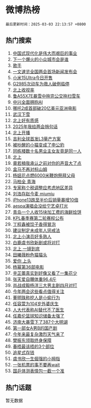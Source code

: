 # 微博热榜

`最后更新时间：2025-03-03 22:13:57 +0800`

## 热门搜索

1. [中国式现代化是伟大而艰巨的事业](https://m.weibo.cn/search?containerid=100103type%3D1%26t%3D10%26q%3D%23%E4%B8%AD%E5%9B%BD%E5%BC%8F%E7%8E%B0%E4%BB%A3%E5%8C%96%E6%98%AF%E4%BC%9F%E5%A4%A7%E8%80%8C%E8%89%B0%E5%B7%A8%E7%9A%84%E4%BA%8B%E4%B8%9A%23&stream_entry_id=51&isnewpage=1&extparam=seat%3D1%26stream_entry_id%3D51%26c_type%3D51%26pos%3D0%26cate%3D10103%26dgr%3D0%26q%3D%2523%25E4%25B8%25AD%25E5%259B%25BD%25E5%25BC%258F%25E7%258E%25B0%25E4%25BB%25A3%25E5%258C%2596%25E6%2598%25AF%25E4%25BC%259F%25E5%25A4%25A7%25E8%2580%258C%25E8%2589%25B0%25E5%25B7%25A8%25E7%259A%2584%25E4%25BA%258B%25E4%25B8%259A%2523%26filter_type%3Drealtimehot%26display_time%3D1741011236%26pre_seqid%3D17410112362040352160604)
1. [下一个爆火的小众城市会是谁](https://m.weibo.cn/search?containerid=100103type%3D1%26t%3D10%26q%3D%23%E4%B8%8B%E4%B8%80%E4%B8%AA%E7%88%86%E7%81%AB%E7%9A%84%E5%B0%8F%E4%BC%97%E5%9F%8E%E5%B8%82%E4%BC%9A%E6%98%AF%E8%B0%81%23&stream_entry_id=31&isnewpage=1&extparam=seat%3D1%26stream_entry_id%3D31%26q%3D%2523%25E4%25B8%258B%25E4%25B8%2580%25E4%25B8%25AA%25E7%2588%2586%25E7%2581%25AB%25E7%259A%2584%25E5%25B0%258F%25E4%25BC%2597%25E5%259F%258E%25E5%25B8%2582%25E4%25BC%259A%25E6%2598%25AF%25E8%25B0%2581%2523%26realpos%3D1%26dgr%3D0%26band_rank%3D1%26filter_type%3Drealtimehot%26flag%3D1%26pos%3D0%26cate%3D5001%26lcate%3D5001%26c_type%3D31%26display_time%3D1741011236%26pre_seqid%3D17410112362040352160604)
1. [歌手](https://m.weibo.cn/search?containerid=100103type%3D1%26t%3D10%26q%3D%E6%AD%8C%E6%89%8B&stream_entry_id=31&isnewpage=1&extparam=seat%3D1%26stream_entry_id%3D31%26q%3D%25E6%25AD%258C%25E6%2589%258B%26realpos%3D2%26dgr%3D0%26band_rank%3D2%26filter_type%3Drealtimehot%26flag%3D2%26pos%3D1%26cate%3D5001%26lcate%3D5001%26c_type%3D31%26display_time%3D1741011236%26pre_seqid%3D17410112362040352160604)
1. [一文速览全国两会首场新闻发布会](https://m.weibo.cn/search?containerid=100103type%3D1%26t%3D10%26q%3D%23%E4%B8%80%E6%96%87%E9%80%9F%E8%A7%88%E5%85%A8%E5%9B%BD%E4%B8%A4%E4%BC%9A%E9%A6%96%E5%9C%BA%E6%96%B0%E9%97%BB%E5%8F%91%E5%B8%83%E4%BC%9A%23&stream_entry_id=31&isnewpage=1&extparam=seat%3D1%26stream_entry_id%3D31%26q%3D%2523%25E4%25B8%2580%25E6%2596%2587%25E9%2580%259F%25E8%25A7%2588%25E5%2585%25A8%25E5%259B%25BD%25E4%25B8%25A4%25E4%25BC%259A%25E9%25A6%2596%25E5%259C%25BA%25E6%2596%25B0%25E9%2597%25BB%25E5%258F%2591%25E5%25B8%2583%25E4%25BC%259A%2523%26realpos%3D3%26dgr%3D0%26band_rank%3D3%26filter_type%3Drealtimehot%26flag%3D0%26pos%3D2%26cate%3D5001%26lcate%3D5001%26c_type%3D31%26display_time%3D1741011236%26pre_seqid%3D17410112362040352160604)
1. [小米15Ultra今日开售](https://m.weibo.cn/search?containerid=100103type%3D1%26t%3D10%26q%3D%23%E5%B0%8F%E7%B1%B315Ultra%E4%BB%8A%E6%97%A5%E5%BC%80%E5%94%AE%23&stream_entry_id=31&isnewpage=1&extparam=seat%3D1%26stream_entry_id%3D31%26q%3D%2523%25E5%25B0%258F%25E7%25B1%25B315Ultra%25E4%25BB%258A%25E6%2597%25A5%25E5%25BC%2580%25E5%2594%25AE%2523%26dgr%3D0%26band_rank%3D4%26filter_type%3Drealtimehot%26is_ad_pos%3D1%26topic_ad%3D1%26pos%3D3%26cate%3D5001%26lcate%3D5001%26adid%3D277982%26c_type%3D31%26display_time%3D1741011236%26pre_seqid%3D17410112362040352160604)
1. [G2985次动车为救人破例临停](https://m.weibo.cn/search?containerid=100103type%3D1%26t%3D10%26q%3D%23G2985%E6%AC%A1%E5%8A%A8%E8%BD%A6%E4%B8%BA%E6%95%91%E4%BA%BA%E7%A0%B4%E4%BE%8B%E4%B8%B4%E5%81%9C%23&stream_entry_id=31&isnewpage=1&extparam=seat%3D1%26stream_entry_id%3D31%26q%3D%2523G2985%25E6%25AC%25A1%25E5%258A%25A8%25E8%25BD%25A6%25E4%25B8%25BA%25E6%2595%2591%25E4%25BA%25BA%25E7%25A0%25B4%25E4%25BE%258B%25E4%25B8%25B4%25E5%2581%259C%2523%26realpos%3D4%26dgr%3D0%26band_rank%3D4%26filter_type%3Drealtimehot%26flag%3D32768%26pos%3D4%26cate%3D5001%26lcate%3D5001%26c_type%3D31%26display_time%3D1741011236%26pre_seqid%3D17410112362040352160604)
1. [北上收视率](https://m.weibo.cn/search?containerid=100103type%3D1%26t%3D10%26q%3D%E5%8C%97%E4%B8%8A%E6%94%B6%E8%A7%86%E7%8E%87&stream_entry_id=31&isnewpage=1&extparam=seat%3D1%26stream_entry_id%3D31%26q%3D%25E5%258C%2597%25E4%25B8%258A%25E6%2594%25B6%25E8%25A7%2586%25E7%258E%2587%26realpos%3D5%26dgr%3D0%26band_rank%3D5%26filter_type%3Drealtimehot%26flag%3D1%26pos%3D5%26cate%3D5001%26lcate%3D5001%26c_type%3D31%26display_time%3D1741011236%26pre_seqid%3D17410112362040352160604)
1. [鲁A55X7E暴雪中拖完公交拖扫雪车](https://m.weibo.cn/search?containerid=100103type%3D1%26t%3D10%26q%3D%23%E9%B2%81A55X7E%E6%9A%B4%E9%9B%AA%E4%B8%AD%E6%8B%96%E5%AE%8C%E5%85%AC%E4%BA%A4%E6%8B%96%E6%89%AB%E9%9B%AA%E8%BD%A6%23&stream_entry_id=31&isnewpage=1&extparam=seat%3D1%26stream_entry_id%3D31%26q%3D%2523%25E9%25B2%2581A55X7E%25E6%259A%25B4%25E9%259B%25AA%25E4%25B8%25AD%25E6%258B%2596%25E5%25AE%258C%25E5%2585%25AC%25E4%25BA%25A4%25E6%258B%2596%25E6%2589%25AB%25E9%259B%25AA%25E8%25BD%25A6%2523%26realpos%3D6%26dgr%3D0%26band_rank%3D6%26filter_type%3Drealtimehot%26flag%3D1%26pos%3D6%26cate%3D5001%26lcate%3D5001%26c_type%3D31%26display_time%3D1741011236%26pre_seqid%3D17410112362040352160604)
1. [中兴全面拥抱AI](https://m.weibo.cn/search?containerid=100103type%3D1%26t%3D10%26q%3D%23%E4%B8%AD%E5%85%B4%E5%85%A8%E9%9D%A2%E6%8B%A5%E6%8A%B1AI%23&stream_entry_id=31&isnewpage=1&extparam=seat%3D1%26stream_entry_id%3D31%26q%3D%2523%25E4%25B8%25AD%25E5%2585%25B4%25E5%2585%25A8%25E9%259D%25A2%25E6%258B%25A5%25E6%258A%25B1AI%2523%26dgr%3D0%26band_rank%3D7%26filter_type%3Drealtimehot%26is_ad_pos%3D1%26topic_ad%3D1%26pos%3D7%26cate%3D5001%26lcate%3D5001%26adid%3D277902%26c_type%3D31%26display_time%3D1741011236%26pre_seqid%3D17410112362040352160604)
1. [哪吒2成首部破20亿美元亚洲电影](https://m.weibo.cn/search?containerid=100103type%3D1%26t%3D10%26q%3D%23%E5%93%AA%E5%90%922%E6%88%90%E9%A6%96%E9%83%A8%E7%A0%B420%E4%BA%BF%E7%BE%8E%E5%85%83%E4%BA%9A%E6%B4%B2%E7%94%B5%E5%BD%B1%23&stream_entry_id=31&isnewpage=1&extparam=seat%3D1%26stream_entry_id%3D31%26q%3D%2523%25E5%2593%25AA%25E5%2590%25922%25E6%2588%2590%25E9%25A6%2596%25E9%2583%25A8%25E7%25A0%25B420%25E4%25BA%25BF%25E7%25BE%258E%25E5%2585%2583%25E4%25BA%259A%25E6%25B4%25B2%25E7%2594%25B5%25E5%25BD%25B1%2523%26realpos%3D7%26dgr%3D0%26band_rank%3D7%26filter_type%3Drealtimehot%26flag%3D0%26pos%3D8%26cate%3D5001%26lcate%3D5001%26c_type%3D31%26display_time%3D1741011236%26pre_seqid%3D17410112362040352160604)
1. [武汉下雪](https://m.weibo.cn/search?containerid=100103type%3D1%26t%3D10%26q%3D%E6%AD%A6%E6%B1%89%E4%B8%8B%E9%9B%AA&stream_entry_id=31&isnewpage=1&extparam=seat%3D1%26stream_entry_id%3D31%26q%3D%25E6%25AD%25A6%25E6%25B1%2589%25E4%25B8%258B%25E9%259B%25AA%26realpos%3D8%26dgr%3D0%26band_rank%3D8%26filter_type%3Drealtimehot%26flag%3D2%26pos%3D9%26cate%3D5001%26lcate%3D5001%26c_type%3D31%26display_time%3D1741011236%26pre_seqid%3D17410112362040352160604)
1. [北上好有质感](https://m.weibo.cn/search?containerid=100103type%3D1%26t%3D10%26q%3D%E5%8C%97%E4%B8%8A%E5%A5%BD%E6%9C%89%E8%B4%A8%E6%84%9F&stream_entry_id=31&isnewpage=1&extparam=seat%3D1%26stream_entry_id%3D31%26q%3D%25E5%258C%2597%25E4%25B8%258A%25E5%25A5%25BD%25E6%259C%2589%25E8%25B4%25A8%25E6%2584%259F%26realpos%3D9%26dgr%3D0%26band_rank%3D9%26filter_type%3Drealtimehot%26flag%3D1%26pos%3D10%26cate%3D5001%26lcate%3D5001%26c_type%3D31%26display_time%3D1741011236%26pre_seqid%3D17410112362040352160604)
1. [2025年我给两会捎句话](https://m.weibo.cn/search?containerid=100103type%3D1%26t%3D10%26q%3D%232025%E5%B9%B4%E6%88%91%E7%BB%99%E4%B8%A4%E4%BC%9A%E6%8D%8E%E5%8F%A5%E8%AF%9D%23&stream_entry_id=31&isnewpage=1&extparam=seat%3D1%26stream_entry_id%3D31%26q%3D%25232025%25E5%25B9%25B4%25E6%2588%2591%25E7%25BB%2599%25E4%25B8%25A4%25E4%25BC%259A%25E6%258D%258E%25E5%258F%25A5%25E8%25AF%259D%2523%26realpos%3D10%26dgr%3D0%26band_rank%3D10%26filter_type%3Drealtimehot%26flag%3D1%26pos%3D11%26cate%3D5001%26lcate%3D5001%26c_type%3D31%26display_time%3D1741011236%26pre_seqid%3D17410112362040352160604)
1. [北上开播](https://m.weibo.cn/search?containerid=100103type%3D1%26t%3D10%26q%3D%E5%8C%97%E4%B8%8A%E5%BC%80%E6%92%AD&stream_entry_id=31&isnewpage=1&extparam=seat%3D1%26stream_entry_id%3D31%26q%3D%25E5%258C%2597%25E4%25B8%258A%25E5%25BC%2580%25E6%2592%25AD%26realpos%3D11%26dgr%3D0%26band_rank%3D11%26filter_type%3Drealtimehot%26flag%3D0%26pos%3D12%26cate%3D5001%26lcate%3D5001%26c_type%3D31%26display_time%3D1741011236%26pre_seqid%3D17410112362040352160604)
1. [吉利全球首发L3量产方案](https://m.weibo.cn/search?containerid=100103type%3D1%26t%3D10%26q%3D%23%E5%90%89%E5%88%A9%E5%85%A8%E7%90%83%E9%A6%96%E5%8F%91L3%E9%87%8F%E4%BA%A7%E6%96%B9%E6%A1%88%23&stream_entry_id=31&isnewpage=1&extparam=seat%3D1%26stream_entry_id%3D31%26q%3D%2523%25E5%2590%2589%25E5%2588%25A9%25E5%2585%25A8%25E7%2590%2583%25E9%25A6%2596%25E5%258F%2591L3%25E9%2587%258F%25E4%25BA%25A7%25E6%2596%25B9%25E6%25A1%2588%2523%26realpos%3D12%26dgr%3D0%26band_rank%3D12%26filter_type%3Drealtimehot%26flag%3D1%26pos%3D13%26cate%3D5001%26lcate%3D5001%26adid%3D278076%26c_type%3D31%26display_time%3D1741011236%26pre_seqid%3D17410112362040352160604)
1. [被吵醒的小猫变成了申公豹](https://m.weibo.cn/search?containerid=100103type%3D1%26t%3D10%26q%3D%E8%A2%AB%E5%90%B5%E9%86%92%E7%9A%84%E5%B0%8F%E7%8C%AB%E5%8F%98%E6%88%90%E4%BA%86%E7%94%B3%E5%85%AC%E8%B1%B9&stream_entry_id=31&isnewpage=1&extparam=seat%3D1%26stream_entry_id%3D31%26q%3D%25E8%25A2%25AB%25E5%2590%25B5%25E9%2586%2592%25E7%259A%2584%25E5%25B0%258F%25E7%258C%25AB%25E5%258F%2598%25E6%2588%2590%25E4%25BA%2586%25E7%2594%25B3%25E5%2585%25AC%25E8%25B1%25B9%26realpos%3D13%26dgr%3D0%26band_rank%3D13%26filter_type%3Drealtimehot%26flag%3D0%26pos%3D14%26cate%3D5001%26lcate%3D5001%26c_type%3D31%26display_time%3D1741011236%26pre_seqid%3D17410112362040352160604)
1. [同栋楼数十名男业主女友竟是同一人](https://m.weibo.cn/search?containerid=100103type%3D1%26t%3D10%26q%3D%23%E5%90%8C%E6%A0%8B%E6%A5%BC%E6%95%B0%E5%8D%81%E5%90%8D%E7%94%B7%E4%B8%9A%E4%B8%BB%E5%A5%B3%E5%8F%8B%E7%AB%9F%E6%98%AF%E5%90%8C%E4%B8%80%E4%BA%BA%23&stream_entry_id=31&isnewpage=1&extparam=seat%3D1%26stream_entry_id%3D31%26q%3D%2523%25E5%2590%258C%25E6%25A0%258B%25E6%25A5%25BC%25E6%2595%25B0%25E5%258D%2581%25E5%2590%258D%25E7%2594%25B7%25E4%25B8%259A%25E4%25B8%25BB%25E5%25A5%25B3%25E5%258F%258B%25E7%25AB%259F%25E6%2598%25AF%25E5%2590%258C%25E4%25B8%2580%25E4%25BA%25BA%2523%26realpos%3D14%26dgr%3D0%26band_rank%3D14%26filter_type%3Drealtimehot%26flag%3D1%26pos%3D15%26cate%3D5001%26lcate%3D5001%26c_type%3D31%26display_time%3D1741011236%26pre_seqid%3D17410112362040352160604)
1. [北上](https://m.weibo.cn/search?containerid=100103type%3D1%26t%3D10%26q%3D%E5%8C%97%E4%B8%8A&stream_entry_id=31&isnewpage=1&extparam=seat%3D1%26stream_entry_id%3D31%26q%3D%25E5%258C%2597%25E4%25B8%258A%26realpos%3D15%26dgr%3D0%26band_rank%3D15%26filter_type%3Drealtimehot%26flag%3D0%26pos%3D16%26cate%3D5001%26lcate%3D5001%26c_type%3D31%26display_time%3D1741011236%26pre_seqid%3D17410112362040352160604)
1. [章若楠我承认之前对你的声音大了点](https://m.weibo.cn/search?containerid=100103type%3D1%26t%3D10%26q%3D%E7%AB%A0%E8%8B%A5%E6%A5%A0%E6%88%91%E6%89%BF%E8%AE%A4%E4%B9%8B%E5%89%8D%E5%AF%B9%E4%BD%A0%E7%9A%84%E5%A3%B0%E9%9F%B3%E5%A4%A7%E4%BA%86%E7%82%B9&stream_entry_id=31&isnewpage=1&extparam=seat%3D1%26stream_entry_id%3D31%26q%3D%25E7%25AB%25A0%25E8%258B%25A5%25E6%25A5%25A0%25E6%2588%2591%25E6%2589%25BF%25E8%25AE%25A4%25E4%25B9%258B%25E5%2589%258D%25E5%25AF%25B9%25E4%25BD%25A0%25E7%259A%2584%25E5%25A3%25B0%25E9%259F%25B3%25E5%25A4%25A7%25E4%25BA%2586%25E7%2582%25B9%26realpos%3D16%26dgr%3D0%26band_rank%3D16%26filter_type%3Drealtimehot%26flag%3D0%26pos%3D17%26cate%3D5001%26lcate%3D5001%26c_type%3D31%26display_time%3D1741011236%26pre_seqid%3D17410112362040352160604)
1. [盒马不再对标山姆](https://m.weibo.cn/search?containerid=100103type%3D1%26t%3D10%26q%3D%23%E7%9B%92%E9%A9%AC%E4%B8%8D%E5%86%8D%E5%AF%B9%E6%A0%87%E5%B1%B1%E5%A7%86%23&stream_entry_id=31&isnewpage=1&extparam=seat%3D1%26stream_entry_id%3D31%26q%3D%2523%25E7%259B%2592%25E9%25A9%25AC%25E4%25B8%258D%25E5%2586%258D%25E5%25AF%25B9%25E6%25A0%2587%25E5%25B1%25B1%25E5%25A7%2586%2523%26realpos%3D17%26dgr%3D0%26band_rank%3D17%26filter_type%3Drealtimehot%26flag%3D2%26pos%3D18%26cate%3D5001%26lcate%3D5001%26c_type%3D31%26display_time%3D1741011236%26pre_seqid%3D17410112362040352160604)
1. [杨妞花点燃6000米鞭炮祭拜父母](https://m.weibo.cn/search?containerid=100103type%3D1%26t%3D10%26q%3D%23%E6%9D%A8%E5%A6%9E%E8%8A%B1%E7%82%B9%E7%87%836000%E7%B1%B3%E9%9E%AD%E7%82%AE%E7%A5%AD%E6%8B%9C%E7%88%B6%E6%AF%8D%23&stream_entry_id=31&isnewpage=1&extparam=seat%3D1%26stream_entry_id%3D31%26q%3D%2523%25E6%259D%25A8%25E5%25A6%259E%25E8%258A%25B1%25E7%2582%25B9%25E7%2587%25836000%25E7%25B1%25B3%25E9%259E%25AD%25E7%2582%25AE%25E7%25A5%25AD%25E6%258B%259C%25E7%2588%25B6%25E6%25AF%258D%2523%26realpos%3D18%26dgr%3D0%26band_rank%3D18%26filter_type%3Drealtimehot%26flag%3D0%26pos%3D19%26cate%3D5001%26lcate%3D5001%26c_type%3D31%26display_time%3D1741011236%26pre_seqid%3D17410112362040352160604)
1. [马柏全 青海](https://m.weibo.cn/search?containerid=100103type%3D1%26t%3D10%26q%3D%E9%A9%AC%E6%9F%8F%E5%85%A8+%E9%9D%92%E6%B5%B7&stream_entry_id=31&isnewpage=1&extparam=seat%3D1%26stream_entry_id%3D31%26q%3D%25E9%25A9%25AC%25E6%259F%258F%25E5%2585%25A8%2520%25E9%259D%2592%25E6%25B5%25B7%26realpos%3D19%26dgr%3D0%26band_rank%3D19%26filter_type%3Drealtimehot%26flag%3D0%26pos%3D20%26cate%3D5001%26lcate%3D5001%26c_type%3D31%26display_time%3D1741011236%26pre_seqid%3D17410112362040352160604)
1. [专家称个税调整应考虑地区差异](https://m.weibo.cn/search?containerid=100103type%3D1%26t%3D10%26q%3D%23%E4%B8%93%E5%AE%B6%E7%A7%B0%E4%B8%AA%E7%A8%8E%E8%B0%83%E6%95%B4%E5%BA%94%E8%80%83%E8%99%91%E5%9C%B0%E5%8C%BA%E5%B7%AE%E5%BC%82%23&stream_entry_id=31&isnewpage=1&extparam=seat%3D1%26stream_entry_id%3D31%26q%3D%2523%25E4%25B8%2593%25E5%25AE%25B6%25E7%25A7%25B0%25E4%25B8%25AA%25E7%25A8%258E%25E8%25B0%2583%25E6%2595%25B4%25E5%25BA%2594%25E8%2580%2583%25E8%2599%2591%25E5%259C%25B0%25E5%258C%25BA%25E5%25B7%25AE%25E5%25BC%2582%2523%26realpos%3D20%26dgr%3D0%26band_rank%3D20%26filter_type%3Drealtimehot%26flag%3D1%26pos%3D21%26cate%3D5001%26lcate%3D5001%26c_type%3D31%26display_time%3D1741011236%26pre_seqid%3D17410112362040352160604)
1. [刘浩存赵今麦 miumiu](https://m.weibo.cn/search?containerid=100103type%3D1%26t%3D10%26q%3D%E5%88%98%E6%B5%A9%E5%AD%98%E8%B5%B5%E4%BB%8A%E9%BA%A6+miumiu&stream_entry_id=31&isnewpage=1&extparam=seat%3D1%26stream_entry_id%3D31%26q%3D%25E5%2588%2598%25E6%25B5%25A9%25E5%25AD%2598%25E8%25B5%25B5%25E4%25BB%258A%25E9%25BA%25A6%2520miumiu%26realpos%3D21%26dgr%3D0%26band_rank%3D21%26filter_type%3Drealtimehot%26flag%3D2%26pos%3D22%26cate%3D5001%26lcate%3D5001%26c_type%3D31%26display_time%3D1741011236%26pre_seqid%3D17410112362040352160604)
1. [iPhone13跌至半价后销量暴增10倍](https://m.weibo.cn/search?containerid=100103type%3D1%26t%3D10%26q%3D%23iPhone13%E8%B7%8C%E8%87%B3%E5%8D%8A%E4%BB%B7%E5%90%8E%E9%94%80%E9%87%8F%E6%9A%B4%E5%A2%9E10%E5%80%8D%23&stream_entry_id=31&isnewpage=1&extparam=seat%3D1%26stream_entry_id%3D31%26q%3D%2523iPhone13%25E8%25B7%258C%25E8%2587%25B3%25E5%258D%258A%25E4%25BB%25B7%25E5%2590%258E%25E9%2594%2580%25E9%2587%258F%25E6%259A%25B4%25E5%25A2%259E10%25E5%2580%258D%2523%26realpos%3D22%26dgr%3D0%26band_rank%3D22%26filter_type%3Drealtimehot%26flag%3D0%26pos%3D23%26cate%3D5001%26lcate%3D5001%26c_type%3D31%26display_time%3D1741011236%26pre_seqid%3D17410112362040352160604)
1. [aespa演唱会没给宁艺卓打光](https://m.weibo.cn/search?containerid=100103type%3D1%26t%3D10%26q%3D%23aespa%E6%BC%94%E5%94%B1%E4%BC%9A%E6%B2%A1%E7%BB%99%E5%AE%81%E8%89%BA%E5%8D%93%E6%89%93%E5%85%89%23&stream_entry_id=31&isnewpage=1&extparam=seat%3D1%26stream_entry_id%3D31%26q%3D%2523aespa%25E6%25BC%2594%25E5%2594%25B1%25E4%25BC%259A%25E6%25B2%25A1%25E7%25BB%2599%25E5%25AE%2581%25E8%2589%25BA%25E5%258D%2593%25E6%2589%2593%25E5%2585%2589%2523%26realpos%3D23%26dgr%3D0%26band_rank%3D23%26filter_type%3Drealtimehot%26flag%3D0%26pos%3D24%26cate%3D5001%26lcate%3D5001%26c_type%3D31%26display_time%3D1741011236%26pre_seqid%3D17410112362040352160604)
1. [青岛一个人收15块加工费的海鲜烩饼](https://m.weibo.cn/search?containerid=100103type%3D1%26t%3D10%26q%3D%E9%9D%92%E5%B2%9B%E4%B8%80%E4%B8%AA%E4%BA%BA%E6%94%B615%E5%9D%97%E5%8A%A0%E5%B7%A5%E8%B4%B9%E7%9A%84%E6%B5%B7%E9%B2%9C%E7%83%A9%E9%A5%BC&stream_entry_id=31&isnewpage=1&extparam=seat%3D1%26stream_entry_id%3D31%26q%3D%25E9%259D%2592%25E5%25B2%259B%25E4%25B8%2580%25E4%25B8%25AA%25E4%25BA%25BA%25E6%2594%25B615%25E5%259D%2597%25E5%258A%25A0%25E5%25B7%25A5%25E8%25B4%25B9%25E7%259A%2584%25E6%25B5%25B7%25E9%25B2%259C%25E7%2583%25A9%25E9%25A5%25BC%26realpos%3D24%26dgr%3D0%26band_rank%3D24%26filter_type%3Drealtimehot%26flag%3D0%26pos%3D25%26cate%3D5001%26lcate%3D5001%26c_type%3D31%26display_time%3D1741011236%26pre_seqid%3D17410112362040352160604)
1. [KPL春季赛第二轮赛程公布](https://m.weibo.cn/search?containerid=100103type%3D1%26t%3D10%26q%3D%23KPL%E6%98%A5%E5%AD%A3%E8%B5%9B%E7%AC%AC%E4%BA%8C%E8%BD%AE%E8%B5%9B%E7%A8%8B%E5%85%AC%E5%B8%83%23&stream_entry_id=31&isnewpage=1&extparam=seat%3D1%26stream_entry_id%3D31%26q%3D%2523KPL%25E6%2598%25A5%25E5%25AD%25A3%25E8%25B5%259B%25E7%25AC%25AC%25E4%25BA%258C%25E8%25BD%25AE%25E8%25B5%259B%25E7%25A8%258B%25E5%2585%25AC%25E5%25B8%2583%2523%26realpos%3D25%26dgr%3D0%26band_rank%3D25%26filter_type%3Drealtimehot%26flag%3D1%26pos%3D26%26cate%3D5001%26lcate%3D5001%26c_type%3D31%26display_time%3D1741011236%26pre_seqid%3D17410112362040352160604)
1. [丁程鑫被饺子香得冒泡](https://m.weibo.cn/search?containerid=100103type%3D1%26t%3D10%26q%3D%23%E4%B8%81%E7%A8%8B%E9%91%AB%E8%A2%AB%E9%A5%BA%E5%AD%90%E9%A6%99%E5%BE%97%E5%86%92%E6%B3%A1%23&stream_entry_id=31&isnewpage=1&extparam=seat%3D1%26stream_entry_id%3D31%26q%3D%2523%25E4%25B8%2581%25E7%25A8%258B%25E9%2591%25AB%25E8%25A2%25AB%25E9%25A5%25BA%25E5%25AD%2590%25E9%25A6%2599%25E5%25BE%2597%25E5%2586%2592%25E6%25B3%25A1%2523%26realpos%3D26%26dgr%3D0%26band_rank%3D26%26filter_type%3Drealtimehot%26flag%3D1%26pos%3D27%26cate%3D5001%26lcate%3D5001%26c_type%3D31%26display_time%3D1741011236%26pre_seqid%3D17410112362040352160604)
1. [建议制定未成年人惩戒法](https://m.weibo.cn/search?containerid=100103type%3D1%26t%3D10%26q%3D%23%E5%BB%BA%E8%AE%AE%E5%88%B6%E5%AE%9A%E6%9C%AA%E6%88%90%E5%B9%B4%E4%BA%BA%E6%83%A9%E6%88%92%E6%B3%95%23&stream_entry_id=31&isnewpage=1&extparam=seat%3D1%26stream_entry_id%3D31%26q%3D%2523%25E5%25BB%25BA%25E8%25AE%25AE%25E5%2588%25B6%25E5%25AE%259A%25E6%259C%25AA%25E6%2588%2590%25E5%25B9%25B4%25E4%25BA%25BA%25E6%2583%25A9%25E6%2588%2592%25E6%25B3%2595%2523%26realpos%3D27%26dgr%3D0%26band_rank%3D27%26filter_type%3Drealtimehot%26flag%3D1%26pos%3D28%26cate%3D5001%26lcate%3D5001%26c_type%3D31%26display_time%3D1741011236%26pre_seqid%3D17410112362040352160604)
1. [北上小演员好多熟人](https://m.weibo.cn/search?containerid=100103type%3D1%26t%3D10%26q%3D%23%E5%8C%97%E4%B8%8A%E5%B0%8F%E6%BC%94%E5%91%98%E5%A5%BD%E5%A4%9A%E7%86%9F%E4%BA%BA%23&stream_entry_id=31&isnewpage=1&extparam=seat%3D1%26stream_entry_id%3D31%26q%3D%2523%25E5%258C%2597%25E4%25B8%258A%25E5%25B0%258F%25E6%25BC%2594%25E5%2591%2598%25E5%25A5%25BD%25E5%25A4%259A%25E7%2586%259F%25E4%25BA%25BA%2523%26realpos%3D28%26dgr%3D0%26band_rank%3D28%26filter_type%3Drealtimehot%26flag%3D1%26pos%3D29%26cate%3D5001%26lcate%3D5001%26c_type%3D31%26display_time%3D1741011236%26pre_seqid%3D17410112362040352160604)
1. [白鹿虞书欣新剧或将对打](https://m.weibo.cn/search?containerid=100103type%3D1%26t%3D10%26q%3D%23%E7%99%BD%E9%B9%BF%E8%99%9E%E4%B9%A6%E6%AC%A3%E6%96%B0%E5%89%A7%E6%88%96%E5%B0%86%E5%AF%B9%E6%89%93%23&stream_entry_id=31&isnewpage=1&extparam=seat%3D1%26stream_entry_id%3D31%26q%3D%2523%25E7%2599%25BD%25E9%25B9%25BF%25E8%2599%259E%25E4%25B9%25A6%25E6%25AC%25A3%25E6%2596%25B0%25E5%2589%25A7%25E6%2588%2596%25E5%25B0%2586%25E5%25AF%25B9%25E6%2589%2593%2523%26realpos%3D29%26dgr%3D0%26band_rank%3D29%26filter_type%3Drealtimehot%26flag%3D0%26pos%3D30%26cate%3D5001%26lcate%3D5001%26c_type%3D31%26display_time%3D1741011236%26pre_seqid%3D17410112362040352160604)
1. [北上 一镜到底](https://m.weibo.cn/search?containerid=100103type%3D1%26t%3D10%26q%3D%E5%8C%97%E4%B8%8A+%E4%B8%80%E9%95%9C%E5%88%B0%E5%BA%95&stream_entry_id=31&isnewpage=1&extparam=seat%3D1%26stream_entry_id%3D31%26q%3D%25E5%258C%2597%25E4%25B8%258A%2520%25E4%25B8%2580%25E9%2595%259C%25E5%2588%25B0%25E5%25BA%2595%26realpos%3D30%26dgr%3D0%26band_rank%3D30%26filter_type%3Drealtimehot%26flag%3D1%26pos%3D31%26cate%3D5001%26lcate%3D5001%26c_type%3D31%26display_time%3D1741011236%26pre_seqid%3D17410112362040352160604)
1. [田曦薇粉色猫猫头](https://m.weibo.cn/search?containerid=100103type%3D1%26t%3D10%26q%3D%23%E7%94%B0%E6%9B%A6%E8%96%87%E7%B2%89%E8%89%B2%E7%8C%AB%E7%8C%AB%E5%A4%B4%23&stream_entry_id=31&isnewpage=1&extparam=seat%3D1%26stream_entry_id%3D31%26q%3D%2523%25E7%2594%25B0%25E6%259B%25A6%25E8%2596%2587%25E7%25B2%2589%25E8%2589%25B2%25E7%258C%25AB%25E7%258C%25AB%25E5%25A4%25B4%2523%26realpos%3D31%26dgr%3D0%26band_rank%3D31%26filter_type%3Drealtimehot%26flag%3D1%26pos%3D32%26cate%3D5001%26lcate%3D5001%26c_type%3D31%26display_time%3D1741011236%26pre_seqid%3D17410112362040352160604)
1. [爱你 上头](https://m.weibo.cn/search?containerid=100103type%3D1%26t%3D10%26q%3D%E7%88%B1%E4%BD%A0+%E4%B8%8A%E5%A4%B4&stream_entry_id=31&isnewpage=1&extparam=seat%3D1%26stream_entry_id%3D31%26q%3D%25E7%2588%25B1%25E4%25BD%25A0%2520%25E4%25B8%258A%25E5%25A4%25B4%26realpos%3D32%26dgr%3D0%26band_rank%3D32%26filter_type%3Drealtimehot%26flag%3D0%26pos%3D33%26cate%3D5001%26lcate%3D5001%26c_type%3D31%26display_time%3D1741011236%26pre_seqid%3D17410112362040352160604)
1. [杨幂第36部电影](https://m.weibo.cn/search?containerid=100103type%3D1%26t%3D10%26q%3D%23%E6%9D%A8%E5%B9%82%E7%AC%AC36%E9%83%A8%E7%94%B5%E5%BD%B1%23&stream_entry_id=31&isnewpage=1&extparam=seat%3D1%26stream_entry_id%3D31%26q%3D%2523%25E6%259D%25A8%25E5%25B9%2582%25E7%25AC%25AC36%25E9%2583%25A8%25E7%2594%25B5%25E5%25BD%25B1%2523%26realpos%3D33%26dgr%3D0%26band_rank%3D33%26filter_type%3Drealtimehot%26flag%3D1%26pos%3D34%26cate%3D5001%26lcate%3D5001%26c_type%3D31%26display_time%3D1741011236%26pre_seqid%3D17410112362040352160604)
1. [辛芷蕾真实到好像又看了一集花少](https://m.weibo.cn/search?containerid=100103type%3D1%26t%3D10%26q%3D%E8%BE%9B%E8%8A%B7%E8%95%BE%E7%9C%9F%E5%AE%9E%E5%88%B0%E5%A5%BD%E5%83%8F%E5%8F%88%E7%9C%8B%E4%BA%86%E4%B8%80%E9%9B%86%E8%8A%B1%E5%B0%91&stream_entry_id=31&isnewpage=1&extparam=seat%3D1%26stream_entry_id%3D31%26q%3D%25E8%25BE%259B%25E8%258A%25B7%25E8%2595%25BE%25E7%259C%259F%25E5%25AE%259E%25E5%2588%25B0%25E5%25A5%25BD%25E5%2583%258F%25E5%258F%2588%25E7%259C%258B%25E4%25BA%2586%25E4%25B8%2580%25E9%259B%2586%25E8%258A%25B1%25E5%25B0%2591%26realpos%3D34%26dgr%3D0%26band_rank%3D34%26filter_type%3Drealtimehot%26flag%3D1%26pos%3D35%26cate%3D5001%26lcate%3D5001%26c_type%3D31%26display_time%3D1741011236%26pre_seqid%3D17410112362040352160604)
1. [张天爱自曝体重96.4斤](https://m.weibo.cn/search?containerid=100103type%3D1%26t%3D10%26q%3D%23%E5%BC%A0%E5%A4%A9%E7%88%B1%E8%87%AA%E6%9B%9D%E4%BD%93%E9%87%8D96.4%E6%96%A4%23&stream_entry_id=31&isnewpage=1&extparam=seat%3D1%26stream_entry_id%3D31%26q%3D%2523%25E5%25BC%25A0%25E5%25A4%25A9%25E7%2588%25B1%25E8%2587%25AA%25E6%259B%259D%25E4%25BD%2593%25E9%2587%258D96.4%25E6%2596%25A4%2523%26realpos%3D35%26dgr%3D0%26band_rank%3D35%26filter_type%3Drealtimehot%26flag%3D0%26pos%3D36%26cate%3D5001%26lcate%3D5001%26c_type%3D31%26display_time%3D1741011236%26pre_seqid%3D17410112362040352160604)
1. [肖战成毅杨洋三大男主剧四月对打](https://m.weibo.cn/search?containerid=100103type%3D1%26t%3D10%26q%3D%23%E8%82%96%E6%88%98%E6%88%90%E6%AF%85%E6%9D%A8%E6%B4%8B%E4%B8%89%E5%A4%A7%E7%94%B7%E4%B8%BB%E5%89%A7%E5%9B%9B%E6%9C%88%E5%AF%B9%E6%89%93%23&stream_entry_id=31&isnewpage=1&extparam=seat%3D1%26stream_entry_id%3D31%26q%3D%2523%25E8%2582%2596%25E6%2588%2598%25E6%2588%2590%25E6%25AF%2585%25E6%259D%25A8%25E6%25B4%258B%25E4%25B8%2589%25E5%25A4%25A7%25E7%2594%25B7%25E4%25B8%25BB%25E5%2589%25A7%25E5%259B%259B%25E6%259C%2588%25E5%25AF%25B9%25E6%2589%2593%2523%26realpos%3D36%26dgr%3D0%26band_rank%3D36%26filter_type%3Drealtimehot%26flag%3D0%26pos%3D37%26cate%3D5001%26lcate%3D5001%26c_type%3D31%26display_time%3D1741011236%26pre_seqid%3D17410112362040352160604)
1. [今年两会这些看点值得关注](https://m.weibo.cn/search?containerid=100103type%3D1%26t%3D10%26q%3D%23%E4%BB%8A%E5%B9%B4%E4%B8%A4%E4%BC%9A%E8%BF%99%E4%BA%9B%E7%9C%8B%E7%82%B9%E5%80%BC%E5%BE%97%E5%85%B3%E6%B3%A8%23&stream_entry_id=31&isnewpage=1&extparam=seat%3D1%26stream_entry_id%3D31%26q%3D%2523%25E4%25BB%258A%25E5%25B9%25B4%25E4%25B8%25A4%25E4%25BC%259A%25E8%25BF%2599%25E4%25BA%259B%25E7%259C%258B%25E7%2582%25B9%25E5%2580%25BC%25E5%25BE%2597%25E5%2585%25B3%25E6%25B3%25A8%2523%26realpos%3D37%26dgr%3D0%26band_rank%3D37%26filter_type%3Drealtimehot%26flag%3D0%26pos%3D38%26cate%3D5001%26lcate%3D5001%26c_type%3D31%26display_time%3D1741011236%26pre_seqid%3D17410112362040352160604)
1. [董明珠称挖人是小偷行为](https://m.weibo.cn/search?containerid=100103type%3D1%26t%3D10%26q%3D%23%E8%91%A3%E6%98%8E%E7%8F%A0%E7%A7%B0%E6%8C%96%E4%BA%BA%E6%98%AF%E5%B0%8F%E5%81%B7%E8%A1%8C%E4%B8%BA%23&stream_entry_id=31&isnewpage=1&extparam=seat%3D1%26stream_entry_id%3D31%26q%3D%2523%25E8%2591%25A3%25E6%2598%258E%25E7%258F%25A0%25E7%25A7%25B0%25E6%258C%2596%25E4%25BA%25BA%25E6%2598%25AF%25E5%25B0%258F%25E5%2581%25B7%25E8%25A1%258C%25E4%25B8%25BA%2523%26realpos%3D38%26dgr%3D0%26band_rank%3D38%26filter_type%3Drealtimehot%26flag%3D1%26pos%3D39%26cate%3D5001%26lcate%3D5001%26c_type%3D31%26display_time%3D1741011236%26pre_seqid%3D17410112362040352160604)
1. [任容萱为104岁外婆庆生](https://m.weibo.cn/search?containerid=100103type%3D1%26t%3D10%26q%3D%23%E4%BB%BB%E5%AE%B9%E8%90%B1%E4%B8%BA104%E5%B2%81%E5%A4%96%E5%A9%86%E5%BA%86%E7%94%9F%23&stream_entry_id=31&isnewpage=1&extparam=seat%3D1%26stream_entry_id%3D31%26q%3D%2523%25E4%25BB%25BB%25E5%25AE%25B9%25E8%2590%25B1%25E4%25B8%25BA104%25E5%25B2%2581%25E5%25A4%2596%25E5%25A9%2586%25E5%25BA%2586%25E7%2594%259F%2523%26realpos%3D39%26dgr%3D0%26band_rank%3D39%26filter_type%3Drealtimehot%26flag%3D0%26pos%3D40%26cate%3D5001%26lcate%3D5001%26c_type%3D31%26display_time%3D1741011236%26pre_seqid%3D17410112362040352160604)
1. [人大代表称AI替代不了医生](https://m.weibo.cn/search?containerid=100103type%3D1%26t%3D10%26q%3D%23%E4%BA%BA%E5%A4%A7%E4%BB%A3%E8%A1%A8%E7%A7%B0AI%E6%9B%BF%E4%BB%A3%E4%B8%8D%E4%BA%86%E5%8C%BB%E7%94%9F%23&stream_entry_id=31&isnewpage=1&extparam=seat%3D1%26stream_entry_id%3D31%26q%3D%2523%25E4%25BA%25BA%25E5%25A4%25A7%25E4%25BB%25A3%25E8%25A1%25A8%25E7%25A7%25B0AI%25E6%259B%25BF%25E4%25BB%25A3%25E4%25B8%258D%25E4%25BA%2586%25E5%258C%25BB%25E7%2594%259F%2523%26realpos%3D40%26dgr%3D0%26band_rank%3D40%26filter_type%3Drealtimehot%26flag%3D1%26pos%3D41%26cate%3D5001%26lcate%3D5001%26c_type%3D31%26display_time%3D1741011236%26pre_seqid%3D17410112362040352160604)
1. [任嘉伦篮球知识储备太强了](https://m.weibo.cn/search?containerid=100103type%3D1%26t%3D10%26q%3D%E4%BB%BB%E5%98%89%E4%BC%A6%E7%AF%AE%E7%90%83%E7%9F%A5%E8%AF%86%E5%82%A8%E5%A4%87%E5%A4%AA%E5%BC%BA%E4%BA%86&stream_entry_id=31&isnewpage=1&extparam=seat%3D1%26stream_entry_id%3D31%26q%3D%25E4%25BB%25BB%25E5%2598%2589%25E4%25BC%25A6%25E7%25AF%25AE%25E7%2590%2583%25E7%259F%25A5%25E8%25AF%2586%25E5%2582%25A8%25E5%25A4%2587%25E5%25A4%25AA%25E5%25BC%25BA%25E4%25BA%2586%26realpos%3D41%26dgr%3D0%26band_rank%3D41%26filter_type%3Drealtimehot%26flag%3D1%26pos%3D42%26cate%3D5001%26lcate%3D5001%26c_type%3D31%26display_time%3D1741011236%26pre_seqid%3D17410112362040352160604)
1. [济南大暴雪下了387个大明湖](https://m.weibo.cn/search?containerid=100103type%3D1%26t%3D10%26q%3D%23%E6%B5%8E%E5%8D%97%E5%A4%A7%E6%9A%B4%E9%9B%AA%E4%B8%8B%E4%BA%86387%E4%B8%AA%E5%A4%A7%E6%98%8E%E6%B9%96%23&stream_entry_id=31&isnewpage=1&extparam=seat%3D1%26stream_entry_id%3D31%26q%3D%2523%25E6%25B5%258E%25E5%258D%2597%25E5%25A4%25A7%25E6%259A%25B4%25E9%259B%25AA%25E4%25B8%258B%25E4%25BA%2586387%25E4%25B8%25AA%25E5%25A4%25A7%25E6%2598%258E%25E6%25B9%2596%2523%26realpos%3D42%26dgr%3D0%26band_rank%3D42%26filter_type%3Drealtimehot%26flag%3D0%26pos%3D43%26cate%3D5001%26lcate%3D5001%26c_type%3D31%26display_time%3D1741011236%26pre_seqid%3D17410112362040352160604)
1. [第一部女A男B的国产剧](https://m.weibo.cn/search?containerid=100103type%3D1%26t%3D10%26q%3D%E7%AC%AC%E4%B8%80%E9%83%A8%E5%A5%B3A%E7%94%B7B%E7%9A%84%E5%9B%BD%E4%BA%A7%E5%89%A7&stream_entry_id=31&isnewpage=1&extparam=seat%3D1%26stream_entry_id%3D31%26q%3D%25E7%25AC%25AC%25E4%25B8%2580%25E9%2583%25A8%25E5%25A5%25B3A%25E7%2594%25B7B%25E7%259A%2584%25E5%259B%25BD%25E4%25BA%25A7%25E5%2589%25A7%26realpos%3D43%26dgr%3D0%26band_rank%3D43%26filter_type%3Drealtimehot%26flag%3D0%26pos%3D44%26cate%3D5001%26lcate%3D5001%26c_type%3D31%26display_time%3D1741011236%26pre_seqid%3D17410112362040352160604)
1. [今年来最复杂激烈天气来了](https://m.weibo.cn/search?containerid=100103type%3D1%26t%3D10%26q%3D%23%E4%BB%8A%E5%B9%B4%E6%9D%A5%E6%9C%80%E5%A4%8D%E6%9D%82%E6%BF%80%E7%83%88%E5%A4%A9%E6%B0%94%E6%9D%A5%E4%BA%86%23&stream_entry_id=31&isnewpage=1&extparam=seat%3D1%26stream_entry_id%3D31%26q%3D%2523%25E4%25BB%258A%25E5%25B9%25B4%25E6%259D%25A5%25E6%259C%2580%25E5%25A4%258D%25E6%259D%2582%25E6%25BF%2580%25E7%2583%2588%25E5%25A4%25A9%25E6%25B0%2594%25E6%259D%25A5%25E4%25BA%2586%2523%26realpos%3D44%26dgr%3D0%26band_rank%3D44%26filter_type%3Drealtimehot%26flag%3D1%26pos%3D45%26cate%3D5001%26lcate%3D5001%26c_type%3D31%26display_time%3D1741011236%26pre_seqid%3D17410112362040352160604)
1. [樊振东领取终身保障](https://m.weibo.cn/search?containerid=100103type%3D1%26t%3D10%26q%3D%23%E6%A8%8A%E6%8C%AF%E4%B8%9C%E9%A2%86%E5%8F%96%E7%BB%88%E8%BA%AB%E4%BF%9D%E9%9A%9C%23&stream_entry_id=31&isnewpage=1&extparam=seat%3D1%26stream_entry_id%3D31%26q%3D%2523%25E6%25A8%258A%25E6%258C%25AF%25E4%25B8%259C%25E9%25A2%2586%25E5%258F%2596%25E7%25BB%2588%25E8%25BA%25AB%25E4%25BF%259D%25E9%259A%259C%2523%26realpos%3D45%26dgr%3D0%26band_rank%3D45%26filter_type%3Drealtimehot%26flag%3D0%26pos%3D46%26cate%3D5001%26lcate%3D5001%26c_type%3D31%26display_time%3D1741011236%26pre_seqid%3D17410112362040352160604)
1. [春捂最该捂的3个部位](https://m.weibo.cn/search?containerid=100103type%3D1%26t%3D10%26q%3D%23%E6%98%A5%E6%8D%82%E6%9C%80%E8%AF%A5%E6%8D%82%E7%9A%843%E4%B8%AA%E9%83%A8%E4%BD%8D%23&stream_entry_id=31&isnewpage=1&extparam=seat%3D1%26stream_entry_id%3D31%26q%3D%2523%25E6%2598%25A5%25E6%258D%2582%25E6%259C%2580%25E8%25AF%25A5%25E6%258D%2582%25E7%259A%25843%25E4%25B8%25AA%25E9%2583%25A8%25E4%25BD%258D%2523%26realpos%3D46%26dgr%3D0%26band_rank%3D46%26filter_type%3Drealtimehot%26flag%3D0%26pos%3D47%26cate%3D5001%26lcate%3D5001%26c_type%3D31%26display_time%3D1741011236%26pre_seqid%3D17410112362040352160604)
1. [追星式存钱](https://m.weibo.cn/search?containerid=100103type%3D1%26t%3D10%26q%3D%E8%BF%BD%E6%98%9F%E5%BC%8F%E5%AD%98%E9%92%B1&stream_entry_id=31&isnewpage=1&extparam=seat%3D1%26stream_entry_id%3D31%26q%3D%25E8%25BF%25BD%25E6%2598%259F%25E5%25BC%258F%25E5%25AD%2598%25E9%2592%25B1%26realpos%3D47%26dgr%3D0%26band_rank%3D47%26filter_type%3Drealtimehot%26flag%3D0%26pos%3D48%26cate%3D5001%26lcate%3D5001%26c_type%3D31%26display_time%3D1741011236%26pre_seqid%3D17410112362040352160604)
1. [虞书欣一生倔强的小拇指](https://m.weibo.cn/search?containerid=100103type%3D1%26t%3D10%26q%3D%E8%99%9E%E4%B9%A6%E6%AC%A3%E4%B8%80%E7%94%9F%E5%80%94%E5%BC%BA%E7%9A%84%E5%B0%8F%E6%8B%87%E6%8C%87&stream_entry_id=31&isnewpage=1&extparam=seat%3D1%26stream_entry_id%3D31%26q%3D%25E8%2599%259E%25E4%25B9%25A6%25E6%25AC%25A3%25E4%25B8%2580%25E7%2594%259F%25E5%2580%2594%25E5%25BC%25BA%25E7%259A%2584%25E5%25B0%258F%25E6%258B%2587%25E6%258C%2587%26realpos%3D48%26dgr%3D0%26band_rank%3D48%26filter_type%3Drealtimehot%26flag%3D1%26pos%3D49%26cate%3D5001%26lcate%3D5001%26c_type%3D31%26display_time%3D1741011236%26pre_seqid%3D17410112362040352160604)
1. [一张机票的事不要再wait](https://m.weibo.cn/search?containerid=100103type%3D1%26t%3D10%26q%3D%E4%B8%80%E5%BC%A0%E6%9C%BA%E7%A5%A8%E7%9A%84%E4%BA%8B%E4%B8%8D%E8%A6%81%E5%86%8Dwait&stream_entry_id=31&isnewpage=1&extparam=seat%3D1%26stream_entry_id%3D31%26q%3D%25E4%25B8%2580%25E5%25BC%25A0%25E6%259C%25BA%25E7%25A5%25A8%25E7%259A%2584%25E4%25BA%258B%25E4%25B8%258D%25E8%25A6%2581%25E5%2586%258Dwait%26realpos%3D49%26dgr%3D0%26band_rank%3D49%26filter_type%3Drealtimehot%26flag%3D0%26pos%3D50%26cate%3D5001%26lcate%3D5001%26c_type%3D31%26display_time%3D1741011236%26pre_seqid%3D17410112362040352160604)
1. [国乒体测表情包一截一个准](https://m.weibo.cn/search?containerid=100103type%3D1%26t%3D10%26q%3D%23%E5%9B%BD%E4%B9%92%E4%BD%93%E6%B5%8B%E8%A1%A8%E6%83%85%E5%8C%85%E4%B8%80%E6%88%AA%E4%B8%80%E4%B8%AA%E5%87%86%23&stream_entry_id=31&isnewpage=1&extparam=seat%3D1%26stream_entry_id%3D31%26q%3D%2523%25E5%259B%25BD%25E4%25B9%2592%25E4%25BD%2593%25E6%25B5%258B%25E8%25A1%25A8%25E6%2583%2585%25E5%258C%2585%25E4%25B8%2580%25E6%2588%25AA%25E4%25B8%2580%25E4%25B8%25AA%25E5%2587%2586%2523%26realpos%3D50%26dgr%3D0%26band_rank%3D50%26filter_type%3Drealtimehot%26flag%3D1%26pos%3D51%26cate%3D5001%26lcate%3D5001%26c_type%3D31%26display_time%3D1741011236%26pre_seqid%3D17410112362040352160604)

## 热门话题

暂无数据
